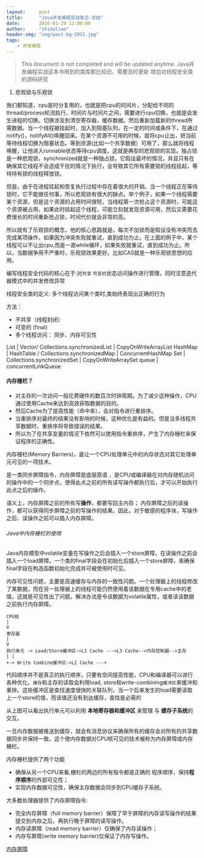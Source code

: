 ```yaml
---
layout:     post
title:      "Java并发编程实战笔记-总结"
date:       2016-01-29 12:00:00
author:     "zhidaliao"
header-img: "img/post-bg-2015.jpg"
tags:
    - 并发编程
---
```


> This document is not completed and will be updated anytime.
> Java并发编程实战这本书用到的类库都比较旧，需要及时更新
> 增加对线程安全类的源码研究


1. 悲观锁与乐观锁

我们都知道，cpu是时分复用的，也就是把cpu的时间片，分配给不同的thread/process轮流执行，时间片与时间片之间，需要进行cpu切换，也就是会发生进程的切换。切换涉及到清空寄存器，缓存数据。然后重新加载新的thread所需数据。当一个线程被挂起时，加入到阻塞队列，在一定的时间或条件下，在通过notify()，notifyAll()唤醒回来。在某个资源不可用的时候，就将cpu让出，把当前等待线程切换为阻塞状态。等到资源(比如一个共享数据）可用了，那么就将线程唤醒，让他进入runnable状态等待cpu调度。这就是典型的悲观锁的实现。独占锁是一种悲观锁，synchronized就是一种独占锁，它假设最坏的情况，并且只有在确保其它线程不会造成干扰的情况下执行，会导致其它所有需要锁的线程挂起，等待持有锁的线程释放锁。

但是，由于在进程挂起和恢复执行过程中存在着很大的开销。当一个线程正在等待锁时，它不能做任何事，所以悲观锁有很大的缺点。举个例子，如果一个线程需要某个资源，但是这个资源的占用时间很短，当线程第一次抢占这个资源时，可能这个资源被占用，如果此时挂起这个线程，可能立刻就发现资源可用，然后又需要花费很长的时间重新抢占锁，时间代价就会非常的高。

所以就有了乐观锁的概念，他的核心思路就是，每次不加锁而是假设没有冲突而去完成某项操作，如果因为冲突失败就重试，直到成功为止。在上面的例子中，某个线程可以不让出cpu,而是一直while循环，如果失败就重试，直到成功为止。所以，当数据争用不严重时，乐观锁效果更好。比如CAS就是一种乐观锁思想的应用。


编写线程安全代码的核心在于:对`共享` `可变的`状态访问操作进行管理，同时注意迭代器模式中的并发修改异常

线程安全类的定义: 多个线程访问某个类时,类始终表现出正确的行为

方法： 
- 不共享（线程封闭）
- 可变的 (final)
- 多个线程访问： 同步、内存可见性




List  | Vector/ Collections.synchronizedList | CopyOnWriteArrayList 
HashMap | HashTable / Collections.synchronizedMap | ConcurrentHashMap
Set | Collections.synchronizedSet | CopyOnWriteArraySet
queue | concurrentLinkQueue 


#### 内存栅栏？

- 对主存的一次访问一般花费硬件的数百次时钟周期。为了减少这种操作，CPU通过使用Cache来达到高效获取数据的目的。
- 然后Cache为了提高性能（命中率），会对指令进行重排序。
- 当重排序对最终的结果没有影响的时候，这种优化是有益的。但是当多线程共享数据时，重排序将导致错误的结果。
- 所以为了在共享变量的情况下依然可以使用指令重排序，产生了内存栅栏来保证程序的正确性。

内存栅栏(Memory Barriers)，是让一个CPU处理单元中的内存状态对其它处理单元可见的一项技术。

是一类同步屏障指令，内存屏障是底层原语 ，是CPU或编译器在对内存随机访问的操作中的一个同步点，使得此点之前的所有读写操作都执行后，才可以开始执行此点之后的操作。

语义上，内存屏障之前的所有写**操作**，都要写回主内存； 内存屏障之后的读操作，都可以获得同步屏障之前的写操作的结果。因此，对于敏感的程序块，写操作之后、读操作之前可以插入内存屏障。

###### Java中内存栅栏的使用

Java内存模型中volatile变量在写操作之后会插入一个store屏障，在读操作之前会插入一个load屏障。一个类的final字段会在初始化后插入一个store屏障，来确保final字段在构造函数初始化完成并可被使用时可见。

内存可见性问题，主要是高速缓存与内存的一致性问题。一个处理器上的线程修改了某数据，而在另一处理器上的线程可能仍然使用着该数据在专用cache中的老值，这就是可见性出了问题。解决办法是令该数据为volatile属性，或者读该数据之前执行内存屏障。



```
CPU核
|
V
寄存器
|
V
执行单元 -> Load/Store缓冲区->L1 Cache --->L3 Cache-->内存控制器-->主存
| |
+-> Write Combine缓冲区->L2 Cache ---+
```

代码顺序并不是真正的执行顺序，只要有空间提高性能，CPU和编译器可以进行各种优化。`缓存`和主存的读取会利用load, store和write-combining`缓冲区`来缓冲和重排。这些缓冲区是查找速度很快的关联队列，当一个后来发生的load需要读取上一个store的值，而该值还没有到达缓存，查找是必需的

从上图可以看出执行单元可以利用 **本地寄存器和缓冲区** 来管理 与 **缓存子系统**的交互。

一旦内存数据被推送到缓存，就会有消息协议来确保所有的缓存会对所有的共享数据同步并保持一致。这个使内存数据对CPU核可见的技术被称为内存屏障或内存栅栏。

内存栅栏提供了两个功能
- 确保从另一个CPU来看,栅栏的两边的所有指令都是正确的 程序顺序，保持**程序顺序**的外部可见性；
- 实现内存数据可见性，确保主存数据会同步到CPU缓存子系统。



大多数处理器提供了内存屏障指令:
- 完全内存屏障（full memory barrier）保障了早于屏障的内存读写操作的结果提交到内存之后，再执行晚于屏障的读写操作。
- 内存读屏障（read memory barrier）仅确保了内存读操作；
- 内存写屏障(write memory barrier)仅保证了内存写操作。

[内存屏障](http://ifeve.com/memory-barriers-or-fences/)